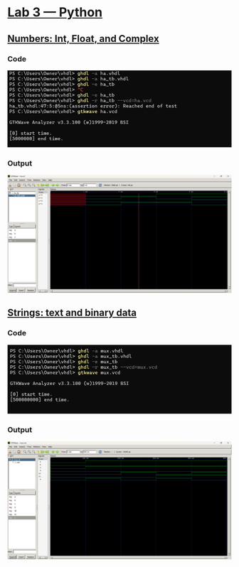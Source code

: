 # **<ins> Lab 3 — Python </ins>**
## **<ins> Numbers: Int, Float, and Complex </ins>**
### **Code**
![Code](HalfAdderCode.png)
### **Output**
![Output](HalfAdderOutput.png)

## **<ins>Strings: text and binary data </ins>** 
### **Code**
![Code](4-to-1MultiplexerCode.png)
### **Output**
![Output](4-to-1MultiplexerOutput.png)
